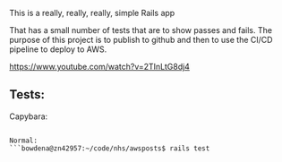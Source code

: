 This is a really, really, really, simple Rails app

That has a small number of tests that are to show passes and fails.
The purpose of this project is to publish to github and then to use the CI/CD pipeline to deploy to AWS.


https://www.youtube.com/watch?v=2TInLtG8dj4

## Tests:

Capybara:
```bowdena@zn42957:~/code/nhs/awsposts$ rails test:system

Normal:
```bowdena@zn42957:~/code/nhs/awsposts$ rails test

